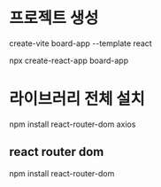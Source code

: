 # 프로젝트 생성
create-vite board-app --template react

npx create-react-app board-app

# 라이브러리 전체 설치
npm install react-router-dom axios

## react router dom
npm install react-router-dom

### 